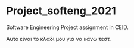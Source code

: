 # Project_softeng_2021
Software Engineering Project assignment in CEID.


Αυτό είναι το κλαδί μου για να κάνω τεστ.
